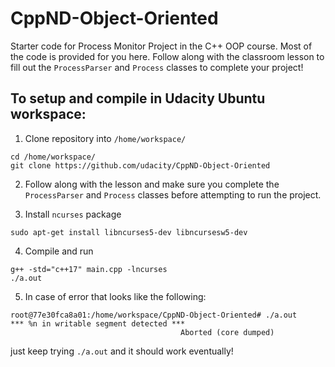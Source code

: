 # CppND-Object-Oriented

Starter code for Process Monitor Project in the C++ OOP course. Most of the code is provided for you here. Follow along with the classroom lesson to fill out the `ProcessParser` and `Process` classes to complete your project!

## To setup and compile in Udacity Ubuntu workspace:

1. Clone repository into `/home/workspace/`
```
cd /home/workspace/
git clone https://github.com/udacity/CppND-Object-Oriented
```
2. Follow along with the lesson and make sure you complete the `ProcessParser` and `Process` classes before attempting to run the project.

3. Install `ncurses` package
```
sudo apt-get install libncurses5-dev libncursesw5-dev
```
4. Compile and run
```
g++ -std="c++17" main.cpp -lncurses
./a.out
```
5. In case of error that looks like the following: 
```
root@77e30fca8a01:/home/workspace/CppND-Object-Oriented# ./a.out
*** %n in writable segment detected ***
                                      Aborted (core dumped)
```
just keep trying `./a.out` and it should work eventually!
